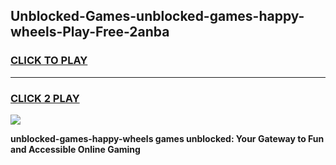 
## Unblocked-Games-unblocked-games-happy-wheels-Play-Free-2anba
<h3>
<a href="https://premium76.site?title=unblocked-games-happy-wheels&ref=21A">CLICK TO PLAY</a></h3>
<hr>

<h3>
<a href="https://premium76.site?title=unblocked-games-happy-wheels&ref=21A">CLICK 2 PLAY</a>
  
</h3>

<a href="https://premium76.site?title=unblocked-games-happy-wheels&ref=21A"><img src="https://clearcache.store/games.png"></a>


**unblocked-games-happy-wheels games unblocked: Your Gateway to Fun and Accessible Online Gaming**
